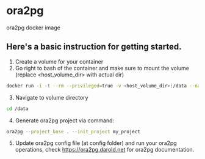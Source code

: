 # ora2pg
ora2pg docker image

## Here's a basic instruction for getting started.

1. Create a volume for your container
2. Go right to bash of the container and make sure to mount the volume (replace <host_volume_dir> with actual dir)
```bash
docker run -i -t --rm --privileged=true -v <host_volume_dir>:/data --name ora2pg xeranas/ora2pg /bin/bash
```
3. Navigate to volume directory 
```bash
cd /data
```
4. Generate ora2pg project via command: 
```bash
ora2pg --project_base . --init_project my_project
```
5. Update ora2pg config file (at config folder) and run your ora2pg operations, check https://ora2pg.darold.net for ora2pg documentation.
